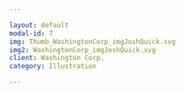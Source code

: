 ```yaml
---

layout: default
modal-id: 7
img: Thumb_WashingtonCorp_imgJoshQuick.svg
img2: WashingtonCorp_imgJoshQuick.svg
client: Washington Corp.
category: Illustration

---
```

